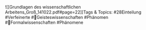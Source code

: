 
![[Grundlagen des wissenschaftlichen Arbeitens_Groß_141022.pdf#page=22]]Tags & Topics:
   #28Einteilung
   #Verfeinerte
   #Geisteswissenschaften
   #Phänomen
   #Formalwissenschaften
   #Phänomene